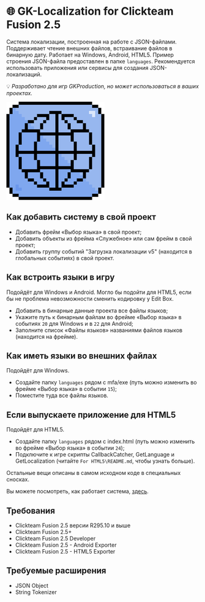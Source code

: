 # 🌐 GK-Localization for Clickteam Fusion 2.5
Система локализации, построенная на работе с JSON-файлами. Поддерживает чтение внешних файлов, встраивание файлов в бинарную дату. Работает на Windows, Android, HTML5. Пример строения JSON-файла предоставлен в папке `languages`. Рекомендуется использовать приложения или сервисы для создания JSON-локализаций.

💡 *Разработано для игр GKProduction, но может использоваться в ваших проектах.*

![GK-Localization](icon.png)

## Как добавить систему в свой проект
- Добавить фрейм «Выбор языка» в свой проект;
- Добавить объекты из фрейма «Служебное» или сам фрейм в свой проект;
- Добавить группу событий "Загрузка локализации v5" (находится в глобальных событиях) в свой проект.
## Как встроить языки в игру
Подойдёт для Windows и Android. Могло бы подойти для HTML5, если бы не проблема невозможности сменить кодировку у Edit Box.
- Добавить в бинарные данные проекта все файлы языков;
- Укажите путь к бинарным файлам во фрейме «Выбор языка» в событиях `20` для Windows и в `22` для Android;
- Заполните список «Файлы языков» названиями файлов языков (находится на фрейме).
## Как иметь языки во внешних файлах
Подойдёт для Windows.
- Создайте папку `languages` рядом с mfa/exe (путь можно изменить во фрейме «Выбор языка» в событии `15`);
- Поместите туда все файлы языков.
## Если выпускаете приложение для HTML5
Подойдёт для HTML5.
- Создайте папку `languages` рядом с index.html (путь можно изменить во фрейме «Выбор языка» в событии `24`);
- Подключите к игре скрипты CallbackCatcher, GetLanguage и GetLocalization (читайте `For HTML5\README.md`, чтобы узнать больше).

Остальные вещи описаны в самом исходном коде в специальных сносках.

Вы можете посмотреть, как работает система, [здесь](https://gkproduction.github.io/web_games/supa_dupa_game/index.html).

## Требования
- Clickteam Fusion 2.5 версии R295.10 и выше
- Clickteam Fusion 2.5+
- Clickteam Fusion 2.5 Developer
- Clickteam Fusion 2.5 - Android Exporter
- Clickteam Fusion 2.5 - HTML5 Exporter

## Требуемые расширения
- JSON Object
- String Tokenizer
